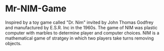 # Mr-NIM-Game
Inspired by a toy game called "Dr. Nim" invited by John Thomas Godfrey and manufactured by E.S.R. Inc in the 1960s.
The game of NIM was plastic computer with marbles to determine player and computer choices. NIM is a mathematical game 
of stratgey in which two players take turns removing objects.
